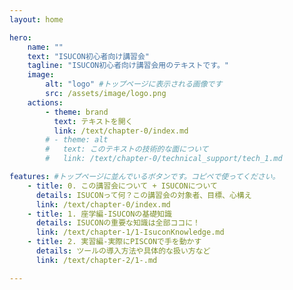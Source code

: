 ```yaml
---
layout: home

hero:
    name: ""
    text: "ISUCON初心者向け講習会"
    tagline: "ISUCON初心者向け講習会用のテキストです。"
    image:
        alt: "logo" #トップページに表示される画像です
        src: /assets/image/logo.png
    actions:
        - theme: brand
          text: テキストを開く
          link: /text/chapter-0/index.md
        # - theme: alt
        #   text: このテキストの技術的な面について
        #   link: /text/chapter-0/technical_support/tech_1.md

features: #トップページに並んでいるボタンです。コピペで使ってください。
    - title: 0. この講習会について + ISUCONについて
      details: ISUCONって何？この講習会の対象者、目標、心構え
      link: /text/chapter-0/index.md
    - title: 1. 座学編-ISUCONの基礎知識
      details: ISUCONの重要な知識は全部ココに！
      link: /text/chapter-1/1-IsuconKnowledge.md
    - title: 2. 実習編-実際にPISCONで手を動かす
      details: ツールの導入方法や具体的な扱い方など
      link: /text/chapter-2/1-.md

---
```

